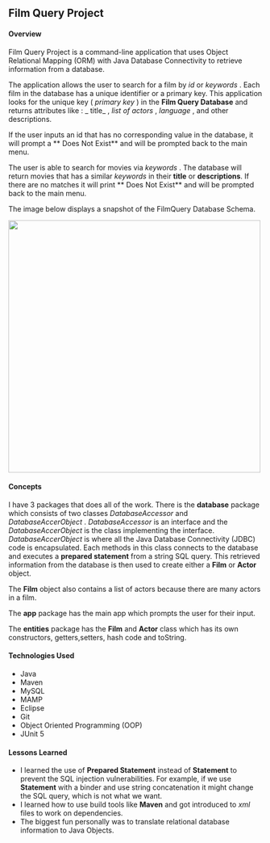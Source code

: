 ## Film Query Project

####  Overview

Film Query Project is a command-line application that uses Object Relational Mapping (ORM) with Java Database Connectivity to retrieve information from a database.

The application allows the user to search for a film by  _id_  or  _keywords_ . Each film in the database has a unique identifier or a primary key. This application looks for the unique key ( _primary key_ ) in the **Film Query Database** and returns attributes like :  _ title_ , _list of actors_ , _language_ , and other descriptions.

If the user inputs an id that has no corresponding value in the database, it will prompt a ** Does Not Exist** and will be prompted back to the main menu.

The user is able to search for movies via  _keywords_ . The database will return movies that has a similar  _keywords_  in their **title** or **descriptions**. If there are no matches it will print ** Does Not Exist** and will be prompted back to the main menu.



The image below displays a snapshot of the FilmQuery Database Schema.

<a href="url"><img src="/Users/ankitshah/SD/Java/workspace/FilmQuery/src/com/skilldistillery/filmquery/ERD/ERD.png" align="center" height="500" width="500" ></a>


#### Concepts

I have 3 packages that does all of the work. There is the **database** package which consists of two classes  _DatabaseAccessor_  and  _DatabaseAccerObject_ .  _DatabaseAccessor_ is an interface and the  _DatabaseAccerObject_ is the class implementing the interface.         
   _DatabaseAccerObject_  is where all the Java Database Connectivity (JDBC) code is encapsulated. Each methods in this class connects to the database and executes a **prepared statement** from a string SQL query. This retrieved information from the database is then used to create either a **Film** or **Actor** object.
 
 The **Film** object also contains a list of actors because there are many actors in a film.
 
 The **app** package has the main app which prompts the user for their input.  
  
 The **entities** package has the **Film** and **Actor** class which has its own constructors, getters,setters, hash code and toString.

 
#### Technologies Used
* Java
* Maven
* MySQL
* MAMP
* Eclipse
* Git
* Object Oriented Programming (OOP)
* JUnit 5

#### Lessons Learned
* I learned the use of **Prepared Statement** instead of **Statement** to prevent the SQL injection vulnerabilities. For example, if we use **Statement** with a binder and use string concatenation it might change the SQL query, which is not what we want.
* I learned how to use  build tools like **Maven** and got introduced to  _xml_  files to work on dependencies.
* The biggest fun personally was to translate relational database information to Java Objects.



